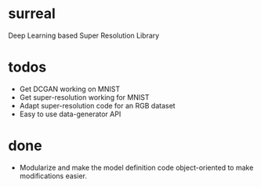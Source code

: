 # surreal
Deep Learning based Super Resolution Library

# todos
- Get DCGAN working on MNIST
- Get super-resolution working for MNIST
- Adapt super-resolution code for an RGB dataset
- Easy to use data-generator API

# done
- Modularize and make the model definition code object-oriented to make modifications easier. 

